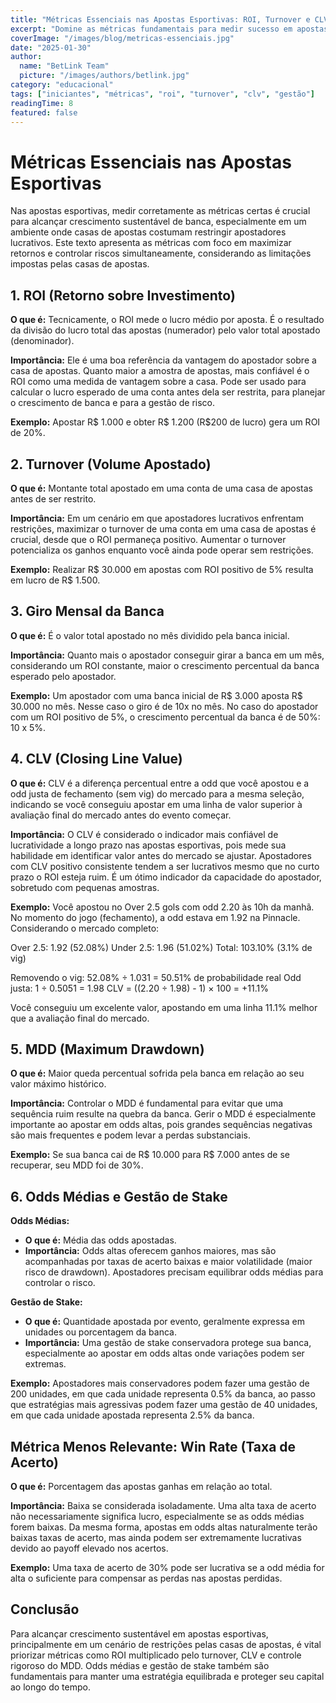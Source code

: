 ```yaml
---
title: "Métricas Essenciais nas Apostas Esportivas: ROI, Turnover e CLV"
excerpt: "Domine as métricas fundamentais para medir sucesso em apostas: ROI, turnover, CLV e MDD. Entenda como aplicá-las em um cenário de limitações das casas."
coverImage: "/images/blog/metricas-essenciais.jpg"
date: "2025-01-30"
author:
  name: "BetLink Team"
  picture: "/images/authors/betlink.jpg"
category: "educacional"
tags: ["iniciantes", "métricas", "roi", "turnover", "clv", "gestão"]
readingTime: 8
featured: false
---
```


# Métricas Essenciais nas Apostas Esportivas

Nas apostas esportivas, medir corretamente as métricas certas é crucial para alcançar crescimento sustentável de banca, especialmente em um ambiente onde casas de apostas costumam restringir apostadores lucrativos. Este texto apresenta as métricas com foco em maximizar retornos e controlar riscos simultaneamente, considerando as limitações impostas pelas casas de apostas.

## 1. ROI (Retorno sobre Investimento)

**O que é:** Tecnicamente, o ROI mede o lucro médio por aposta. É o resultado da divisão do lucro total das apostas (numerador) pelo valor total apostado (denominador).

**Importância:** Ele é uma boa referência da vantagem do apostador sobre a casa de apostas. Quanto maior a amostra de apostas, mais confiável é o ROI como uma medida de vantagem sobre a casa. Pode ser usado para calcular o lucro esperado de uma conta antes dela ser restrita, para planejar o crescimento de banca e para a gestão de risco.

**Exemplo:** Apostar R$ 1.000 e obter R$ 1.200 (R$200 de lucro) gera um ROI de 20%.

## 2. Turnover (Volume Apostado)

**O que é:** Montante total apostado em uma conta de uma casa de apostas antes de ser restrito.

**Importância:** Em um cenário em que apostadores lucrativos enfrentam restrições, maximizar o turnover de uma conta em uma casa de apostas é crucial, desde que o ROI permaneça positivo. Aumentar o turnover potencializa os ganhos enquanto você ainda pode operar sem restrições.

**Exemplo:** Realizar R$ 30.000 em apostas com ROI positivo de 5% resulta em lucro de R$ 1.500.

## 3. Giro Mensal da Banca

**O que é:** É o valor total apostado no mês dividido pela banca inicial.

**Importância:** Quanto mais o apostador conseguir girar a banca em um mês, considerando um ROI constante, maior o crescimento percentual da banca esperado pelo apostador.

**Exemplo:** Um apostador com uma banca inicial de R$ 3.000 aposta R$ 30.000 no mês. Nesse caso o giro é de 10x no mês. No caso do apostador com um ROI positivo de 5%, o crescimento percentual da banca é de 50%: 10 x 5%.

## 4. CLV (Closing Line Value)

**O que é:** CLV é a diferença percentual entre a odd que você apostou e a odd justa de fechamento (sem vig) do mercado para a mesma seleção, indicando se você conseguiu apostar em uma linha de valor superior à avaliação final do mercado antes do evento começar.

**Importância:** O CLV é considerado o indicador mais confiável de lucratividade a longo prazo nas apostas esportivas, pois mede sua habilidade em identificar valor antes do mercado se ajustar. Apostadores com CLV positivo consistente tendem a ser lucrativos mesmo que no curto prazo o ROI esteja ruim. É um ótimo indicador da capacidade do apostador, sobretudo com pequenas amostras.

**Exemplo:**
Você apostou no Over 2.5 gols com odd 2.20 às 10h da manhã. No momento do jogo (fechamento), a odd estava em 1.92 na Pinnacle. Considerando o mercado completo:

Over 2.5: 1.92 (52.08%)
Under 2.5: 1.96 (51.02%)
Total: 103.10% (3.1% de vig)

Removendo o vig: 52.08% ÷ 1.031 = 50.51% de probabilidade real
Odd justa: 1 ÷ 0.5051 = 1.98
CLV = ((2.20 ÷ 1.98) - 1) × 100 = +11.1%

Você conseguiu um excelente valor, apostando em uma linha 11.1% melhor que a avaliação final do mercado.

## 5. MDD (Maximum Drawdown)

**O que é:** Maior queda percentual sofrida pela banca em relação ao seu valor máximo histórico.

**Importância:** Controlar o MDD é fundamental para evitar que uma sequência ruim resulte na quebra da banca. Gerir o MDD é especialmente importante ao apostar em odds altas, pois grandes sequências negativas são mais frequentes e podem levar a perdas substanciais.

**Exemplo:** Se sua banca cai de R$ 10.000 para R$ 7.000 antes de se recuperar, seu MDD foi de 30%.

## 6. Odds Médias e Gestão de Stake

**Odds Médias:**

* **O que é:** Média das odds apostadas.
* **Importância:** Odds altas oferecem ganhos maiores, mas são acompanhadas por taxas de acerto baixas e maior volatilidade (maior risco de drawdown). Apostadores precisam equilibrar odds médias para controlar o risco.

**Gestão de Stake:**

* **O que é:** Quantidade apostada por evento, geralmente expressa em unidades ou porcentagem da banca.
* **Importância:** Uma gestão de stake conservadora protege sua banca, especialmente ao apostar em odds altas onde variações podem ser extremas.

**Exemplo:** Apostadores mais conservadores podem fazer uma gestão de 200 unidades, em que cada unidade representa 0.5% da banca, ao passo que estratégias mais agressivas podem fazer uma gestão de 40 unidades, em que cada unidade apostada representa 2.5% da banca.

## Métrica Menos Relevante: Win Rate (Taxa de Acerto)

**O que é:** Porcentagem das apostas ganhas em relação ao total.

**Importância:** Baixa se considerada isoladamente. Uma alta taxa de acerto não necessariamente significa lucro, especialmente se as odds médias forem baixas. Da mesma forma, apostas em odds altas naturalmente terão baixas taxas de acerto, mas ainda podem ser extremamente lucrativas devido ao payoff elevado nos acertos.

**Exemplo:** Uma taxa de acerto de 30% pode ser lucrativa se a odd média for alta o suficiente para compensar as perdas nas apostas perdidas.

## Conclusão

Para alcançar crescimento sustentável em apostas esportivas, principalmente em um cenário de restrições pelas casas de apostas, é vital priorizar métricas como ROI multiplicado pelo turnover, CLV e controle rigoroso do MDD. Odds médias e gestão de stake também são fundamentais para manter uma estratégia equilibrada e proteger seu capital ao longo do tempo.